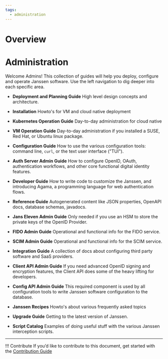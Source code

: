 ```yaml
---
tags:
  - administration
---
```


# Overview

# Administration

Welcome Admins! This collection of guides will help you deploy, configure
and operate Janssen software. Use the left navigation to dig deeper into
each specific area.

* **Deployment and Planning Guide**  High level design concepts and architecture.

* **Installation** Howto's for VM and cloud native deployment

* **Kubernetes Operation Guide** Day-to-day administration for cloud native

* **VM Operation Guide** Day-to-day administration if you installed a SUSE,
Red Hat, or Ubuntu linux package.

* **Configuration Guide** How to use the various configuration tools: command
line, `curl`, or the text user interface ("TUI").

* **Auth Server Admin Guide** How to configure OpenID, OAuth, authentication
workflows, and other core functional digital identity features.

* **Developer Guide** How to write code to customize the Janssen, and
introducing Agama, a programming language for web authentication flows.

* **Reference Guide** Autogenerated content like JSON properties, OpenAPI docs,
database schemas, javadocs.

* **Jans Eleven Admin Guide** Only needed if you use an HSM to store the private
keys of the OpenID Provider.

* **FIDO Admin Guide** Operational and functional info for the FIDO service.

* **SCIM Admin Guide** Operational and functional info for the SCIM service.

* **Integration Guide** A collection of docs about configuring third party
software and SaaS providers.

* **Client API Admin Guide** If you need advanced OpenID signing and encryption
features, the Client API does some of the heavy lifting for developers.

* **Config API Admin Guide** This required component is used by all
configuration tools to write Janssen software configuration to the database.

* **Janssen Recipes** Howto's about various frequently asked topics

* **Upgrade Guide** Getting to the latest version of Janssen.

* **Script Catalog** Examples of doing useful stuff with the various Janssen
interception scripts.

---

!!! Contribute
If you’d like to contribute to this document, get started with the [Contribution Guide](https://docs.jans.io/head/CONTRIBUTING/#contributing-to-the-documentation)
